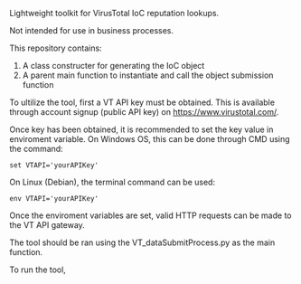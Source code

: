 Lightweight toolkit for VirusTotal IoC reputation lookups.

Not intended for use in business processes.

This repository contains:
1. A class constructer for generating the IoC object
2. A parent main function to instantiate and call the object submission function

To ultilize the tool, first a VT API key must be obtained.
This is available through account signup (public API key) on https://www.virustotal.com/.

Once key has been obtained, it is recommended to set the key value in enviroment variable.
On Windows OS, this can be done through CMD using the <set> command:

    set VTAPI='yourAPIKey'
    
On Linux (Debian), the terminal command <env> can be used:

    env VTAPI='yourAPIKey'
    
Once the enviroment variables are set, valid HTTP requests can be made to the VT API gateway.

The tool should be ran using the VT_dataSubmitProcess.py as the main function.

To run the tool, 
